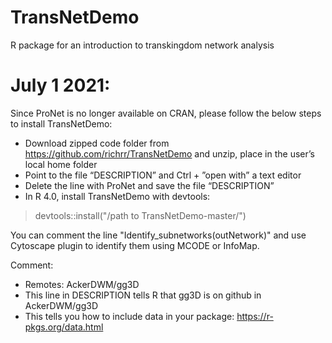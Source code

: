 # TransNetDemo
R package for an introduction to transkingdom network analysis


# July 1 2021:
Since ProNet is no longer available on CRAN, please follow the below steps to install TransNetDemo:

- Download zipped code folder from https://github.com/richrr/TransNetDemo and unzip, place in the user’s local home folder
- Point to the file “DESCRIPTION” and Ctrl + ”open with” a text editor
- Delete the line with ProNet and save the file “DESCRIPTION”
- In R 4.0, install TransNetDemo with devtools:
> devtools::install("/path to TransNetDemo-master/")

You can comment the line "Identify_subnetworks(outNetwork)" and use Cytoscape plugin to identify them using MCODE or InfoMap.


Comment:
- Remotes: AckerDWM/gg3D
- This line in DESCRIPTION tells R that gg3D is on github in AckerDWM/gg3D
- This tells you how to include data in your package: https://r-pkgs.org/data.html


